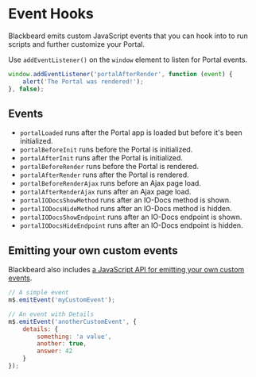 # Event Hooks

Blackbeard emits custom JavaScript events that you can hook into to run scripts and further customize your Portal.

Use `addEventListener()` on the `window` element to listen for Portal events.

```js
window.addEventListener('portalAfterRender', function (event) {
	alert('The Portal was rendered!');
}, false);
```

## Events

- `portalLoaded` runs after the Portal app is loaded but before it's been initialized.
- `portalBeforeInit` runs before the Portal is initialized.
- `portalAfterInit` runs after the Portal is initialized.
- `portalBeforeRender` runs before the Portal is rendered.
- `portalAfterRender` runs after the Portal is rendered.
- `portalBeforeRenderAjax` runs before an Ajax page load.
- `portalAfterRenderAjax` runs after an Ajax page load.
- `portalIODocsShowMethod` runs after an IO-Docs method is shown.
- `portalIODocsHideMethod` runs after an IO-Docs method is hidden.
- `portalIODocsShowEndpoint` runs after an IO-Docs endpoint is shown.
- `portalIODocsHideEndpoint` runs after an IO-Docs endpoint is hidden.


## Emitting your own custom events

Blackbeard also includes [a JavaScript API for emitting your own custom events](/docs/read/your_portal/layout_and_design/JavaScript_API#emitevent).

```js
// A simple event
m$.emitEvent('myCustomEvent');

// An event with Details
m$.emitEvent('anotherCustomEvent', {
	details: {
		something: 'a value',
		another: true,
		answer: 42
	}
});
```